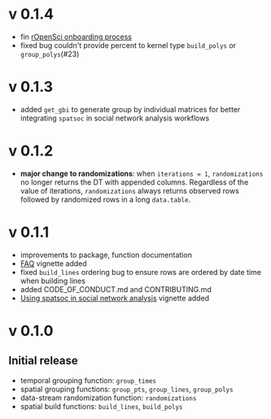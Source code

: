 # v 0.1.4
* fin [rOpenSci onboarding process](https://github.com/ropensci/onboarding/issues/237)
* fixed bug couldn't provide percent to kernel type `build_polys` or `group_polys`(#23)


# v 0.1.3
* added `get_gbi` to generate group by individual matrices for better integrating `spatsoc` in social network analysis workflows


# v 0.1.2

* **major change to randomizations**: when `iterations = 1`, `randomizations` no longer returns the DT with appended columns. Regardless of the value of iterations, `randomizations` always returns observed rows followed by randomized rows in a long `data.table`. 

# v 0.1.1

* improvements to package, function documentation
* [FAQ](https://spatsoc.gitlab.io/articles/faq.html) vignette added
* fixed `build_lines` ordering bug to ensure rows are ordered by date time when building lines
* added CODE_OF_CONDUCT.md and CONTRIBUTING.md
* [Using spatsoc in social network analysis](https://spatsoc.gitlab.io/articles/using-in-sna.html) vignette added

# v 0.1.0 

## Initial release

* temporal grouping function: `group_times`
* spatial grouping functions: `group_pts`, `group_lines`, `group_polys`
* data-stream randomization function: `randomizations`
* spatial build functions: `build_lines`, `build_polys`
